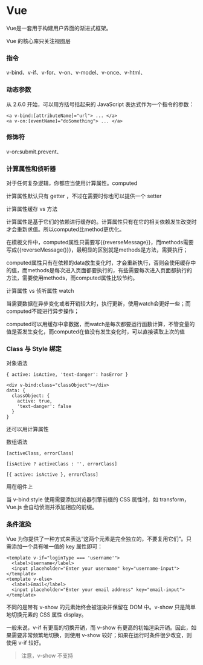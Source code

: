 # Vue

Vue是一套用于构建用户界面的渐进式框架。

Vue 的核心库只关注视图层

### 指令

v-bind、v-if、v-for、v-on、v-model、v-once、v-html、

### 动态参数

从 2.6.0 开始，可以用方括号括起来的 JavaScript 表达式作为一个指令的参数：

```
<a v-bind:[attributeName]="url"> ... </a>
<a v-on:[eventName]="doSomething"> ... </a>
```

### 修饰符

v-on:submit.prevent、

### 计算属性和侦听器

对于任何复杂逻辑，你都应当使用计算属性。computed

计算属性默认只有 getter ，不过在需要时你也可以提供一个 setter 

计算属性缓存 vs 方法

计算属性是基于它们的依赖进行缓存的。计算属性只有在它的相关依赖发生改变时才会重新求值。所以computed比method更优化。

在模板文件中，computed属性只需要写{{reverseMessage}}，而methods需要写成{{reverseMessage()}}，最明显的区别就是methods是方法，需要执行；

computed属性只有在依赖的data放生变化时，才会重新执行，否则会使用缓存中的值，而methods是每次进入页面都要执行的，有些需要每次进入页面都执行的方法，需要使用methods，而computed属性比较节约。

计算属性 vs 侦听属性 watch

当需要数据在异步变化或者开销较大时，执行更新，使用watch会更好一些；而computed不能进行异步操作；

computed可以用缓存中拿数据，而watch是每次都要运行函数计算，不管变量的值是否发生变化，而computed在值没有发生变化时，可以直接读取上次的值

### Class 与 Style 绑定

对象语法

```
{ active: isActive, 'text-danger': hasError }
```

```
<div v-bind:class="classObject"></div>
data: {
  classObject: {
    active: true,
    'text-danger': false
  }
}
```

还可以用计算属性

数组语法

```
[activeClass, errorClass]

[isActive ? activeClass : '', errorClass]

[{ active: isActive }, errorClass]
```

用在组件上

当 v-bind:style 使用需要添加浏览器引擎前缀的 CSS 属性时，如 transform，Vue.js 会自动侦测并添加相应的前缀。

### 条件渲染

Vue 为你提供了一种方式来表达“这两个元素是完全独立的，不要复用它们”。只需添加一个具有唯一值的 key 属性即可：

```
<template v-if="loginType === 'username'">
  <label>Username</label>
  <input placeholder="Enter your username" key="username-input">
</template>
<template v-else>
  <label>Email</label>
  <input placeholder="Enter your email address" key="email-input">
</template>
```

不同的是带有 v-show 的元素始终会被渲染并保留在 DOM 中。v-show 只是简单地切换元素的 CSS 属性 display。

一般来说，v-if 有更高的切换开销，而 v-show 有更高的初始渲染开销。因此，如果需要非常频繁地切换，则使用 v-show 较好；如果在运行时条件很少改变，则使用 v-if 较好。

> 注意，v-show 不支持 <template> 元素，也不支持 v-else。

### 列表渲染

```
<li v-for="item in items">
	{{ item.message }}
</li>
v-for="(item, index) in items"
v-for="item of items"
v-for="(value, key) in object"
v-for="(value, key, index) in object"
:key="item.id"
```

> 不要使用对象或数组之类的非原始类型值作为 v-for 的 key。用字符串或数类型的值取而代之。

> 在遍历对象时，是按 Object.keys() 的结果遍历，但是不能保证它的结果在不同的 JavaScript 引擎下是一致的。

数组更新检测

变异方法：

Vue 包含一组观察数组的变异方法，所以它们也将会触发视图更新。这些方法如下：

push()、pop()、shift()、unshift()、splice()、sort()、reverse()、

非变异方法：filter(), concat() 和 slice() 。这些不会改变原始数组，但总是返回一个新数组。

```
// Vue.set
Vue.set(vm.items, indexOfItem, newValue)
// Array.prototype.splice
vm.items.splice(indexOfItem, 1, newValue)
vm.$set(vm.items, indexOfItem, newValue)
```

对于已经创建的实例，Vue 不能动态添加根级别的响应式属性。但是，可以使用 Vue.set(object, key, value) 方法向嵌套对象添加响应式属性。

```
Vue.set(vm.userProfile, 'age', 27)
vm.$set(vm.userProfile, 'age', 27)
```

当它们处于同一节点，v-for 的优先级比 v-if 更高，这意味着 v-if 将分别重复运行于每个 v-for 循环中。

### 组件

在 Vue 里，一个组件本质上是一个拥有预定义选项的一个 Vue 实例。

```
<todo-item
  v-for="item in groceryList"
  v-bind:todo="item"
  v-bind:key="item.id"
></todo-item>
Vue.component('todo-item', {
  props: ['todo'],
  template: '<li>{{ todo.text }}</li>'
})
var app7 = new Vue({
  el: '#app-7',
  data: {
    groceryList: [
      { id: 0, text: '蔬菜' },
      { id: 1, text: '奶酪' },
      { id: 2, text: '随便其它什么人吃的东西' }
    ]
  }
})
```

### Vue实例

虽然没有完全遵循 MVVM 模型，但是 Vue 的设计也受到了它的启发。因此在文档中经常会使用 vm (ViewModel 的缩写) 这个变量名表示 Vue 实例。

所有的 Vue 组件都是 Vue 实例，并且接受相同的选项对象 (一些根实例特有的选项除外)

当一个 Vue 实例被创建时，它向 Vue 的响应式系统中加入了其 data 对象中能找到的所有的属性。

只有当实例被创建时 data 中存在的属性才是响应式的。

### 实例生命周期钩子

created 钩子可以用来在一个实例被创建之后执行代码

beforeCreate、created、beforeMount、mounted、beforeUpdate、updated、beforeDestroy、destroyed

生命周期钩子的 this 上下文指向调用它的 Vue 实例。

> 不要在选项属性或回调上使用箭头函数，比如 created: () => console.log(this.a) 或 vm.$watch('a', newValue => this.myMethod())。

### 模板语法



### 过渡效果

v-enter、v-enter-active、v-enter-to、v-leave、v-leave-active、v-leave-to

```
<transition name="fade">
	<p v-if="show">hello</p>
</transition>
.fade-enter-active, .fade-leave-active {
  transition: opacity .5s;
}
.fade-enter, .fade-leave-to /* .fade-leave-active below version 2.1.8 */ {
  opacity: 0;
}
```